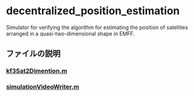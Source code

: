 # decentralized_position_estimation

Simulator for verifying the algorithm for estimating the position of satellites arranged in a quasi-two-dimensional shape in EMFF.

## ファイルの説明

### [kf3Sat2Dimention.m](/kf3Sat2Dimention.m)


### [simulationVideoWriter.m](/simulationVideoWriter.m)